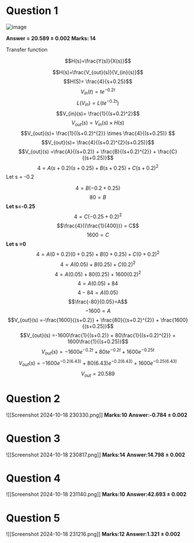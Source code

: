 # Question 1
![image](https://github.com/user-attachments/assets/f7438664-e168-43d9-bebe-cb9106af5342)

**Answer = 20.589 $\pm$ 0.002** 
**Marks: 14**

Transfer function 

$$H(s)=\frac{Y(s)}{X(s)}$$

$$H(s)=\frac{V_{out}(s)}{V_{in}(s)}$$
$$H(S)= \frac{4}{s+0.25}$$
$$V_{in}(t) = te^{-0.2t}$$
$$L(V_{in}) = L(te^{-0.2t})$$
$$V_{in}(s)= \frac{1}{(s+0.2)^2}$$
$$V_{out}(s) = V_{in}(s) \times H(s)$$$$V_{out}(s)= \frac{1}{(s+0.2)^{2}} \times \frac{4}{(s+0.25)}  $$ $$V_{out}(s)= \frac{4}{(s+0.2)^{2}(s+0.25)}$$
$$V_{out}(s) =\frac{A}{(s+0.2)} + \frac{B}{(s+0.2)^{2}} + \frac{C}{(s+0.25)}$$
$$4 = A(s+0.2)(s+0.25)+B(s+0.25) +C(s+0.2)^{2}$$
Let s = -0.2

$$4= B(-0.2+0.25)$$
$$80=B$$
**Let s=-0.25**
$$4= C(-0.25+0.2)^{2}$$
$$\frac{4}{(\frac{1}{400})} = C$$
$$1600 =C$$
**Let s =0**
$$4=A(0+0.2)(0+0.25)+B(0+0.25)+C(0+0.2)^{2}$$
$$4= A(0.05)+B(0.25)+C(0.2)^{2}$$
$$4= A(0.05)+80(0.25)+1600(0.2)^{2}$$
$$4 = A(0.05)+84$$
$$4-84=A(0.05)$$
$$\frac{-80}{0.05}=A$$
$$-1600=A$$
$$V_{out}(s) =-\frac{1600}{(s+0.2)} + \frac{80}{(s+0.2)^{2}} + \frac{1600}{(s+0.25)}$$
$$V_{out}(s) =-1600\frac{1}{(s+0.2)} + 80\frac{1}{(s+0.2)^{2}} + 1600\frac{1}{(s+0.25)}$$
$$V_{out}(s) =-1600e^{-0.2t} + 80te^{-0.2t} + 1600e^{-0.25t}$$
$$V_{out}(s) =-1600e^{-0.2(6.43)} + 80(6.43)e^{-0.2(6.43)} + 1600e^{-0.25(6.43)}$$
$$V_{out}=20.589$$
# Question 2
![[Screenshot 2024-10-18 230330.png]]
**Marks:10**
**Answer:-0.784 $\pm$ 0.002**




# Question 3

![[Screenshot 2024-10-18 230817.png]]
**Marks:14**
**Answer:14.798 $\pm$ 0.002**




# Question 4

![[Screenshot 2024-10-18 231140.png]]
**Marks:10**
**Answer:42.693 $\pm$ 0.002**

# Question 5
![[Screenshot 2024-10-18 231216.png]]
**Marks:12**
**Answer:1.321 $\pm$ 0.002**